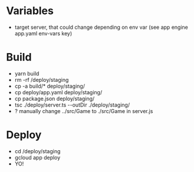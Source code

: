 # Variables

* target server, that could change depending on env var (see app engine app.yaml env-vars key)

# Build

* yarn build
* rm -rf /deploy/staging
* cp -a build/\* deploy/staging/
* cp deploy/app.yaml deploy/staging/
* cp package.json deploy/staging/
* tsc ./deploy/server.ts --outDir ./deploy/staging/
* ? manually change ../src/Game to ./src/Game in server.js

# Deploy

* cd /deploy/staging
* gcloud app deploy
* YO!
